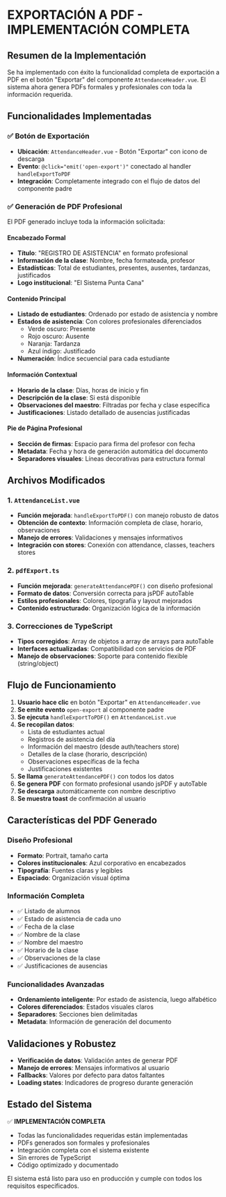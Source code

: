 # EXPORTACIÓN A PDF - IMPLEMENTACIÓN COMPLETA

## Resumen de la Implementación

Se ha implementado con éxito la funcionalidad completa de exportación a PDF en el botón "Exportar" del componente `AttendanceHeader.vue`. El sistema ahora genera PDFs formales y profesionales con toda la información requerida.

## Funcionalidades Implementadas

### ✅ Botón de Exportación

- **Ubicación**: `AttendanceHeader.vue` - Botón "Exportar" con icono de descarga
- **Evento**: `@click="emit('open-export')"` conectado al handler `handleExportToPDF`
- **Integración**: Completamente integrado con el flujo de datos del componente padre

### ✅ Generación de PDF Profesional

El PDF generado incluye toda la información solicitada:

#### Encabezado Formal

- **Título**: "REGISTRO DE ASISTENCIA" en formato profesional
- **Información de la clase**: Nombre, fecha formateada, profesor
- **Estadísticas**: Total de estudiantes, presentes, ausentes, tardanzas, justificados
- **Logo institucional**: "El Sistema Punta Cana"

#### Contenido Principal

- **Listado de estudiantes**: Ordenado por estado de asistencia y nombre
- **Estados de asistencia**: Con colores profesionales diferenciados
  - Verde oscuro: Presente
  - Rojo oscuro: Ausente
  - Naranja: Tardanza
  - Azul índigo: Justificado
- **Numeración**: Índice secuencial para cada estudiante

#### Información Contextual

- **Horario de la clase**: Días, horas de inicio y fin
- **Descripción de la clase**: Si está disponible
- **Observaciones del maestro**: Filtradas por fecha y clase específica
- **Justificaciones**: Listado detallado de ausencias justificadas

#### Pie de Página Profesional

- **Sección de firmas**: Espacio para firma del profesor con fecha
- **Metadata**: Fecha y hora de generación automática del documento
- **Separadores visuales**: Líneas decorativas para estructura formal

## Archivos Modificados

### 1. `AttendanceList.vue`

- **Función mejorada**: `handleExportToPDF()` con manejo robusto de datos
- **Obtención de contexto**: Información completa de clase, horario, observaciones
- **Manejo de errores**: Validaciones y mensajes informativos
- **Integración con stores**: Conexión con attendance, classes, teachers stores

### 2. `pdfExport.ts`

- **Función mejorada**: `generateAttendancePDF()` con diseño profesional
- **Formato de datos**: Conversión correcta para jsPDF autoTable
- **Estilos profesionales**: Colores, tipografía y layout mejorados
- **Contenido estructurado**: Organización lógica de la información

### 3. Correcciones de TypeScript

- **Tipos corregidos**: Array de objetos a array de arrays para autoTable
- **Interfaces actualizadas**: Compatibilidad con servicios de PDF
- **Manejo de observaciones**: Soporte para contenido flexible (string/object)

## Flujo de Funcionamiento

1. **Usuario hace clic** en botón "Exportar" en `AttendanceHeader.vue`
2. **Se emite evento** `open-export` al componente padre
3. **Se ejecuta** `handleExportToPDF()` en `AttendanceList.vue`
4. **Se recopilan datos**:
   - Lista de estudiantes actual
   - Registros de asistencia del día
   - Información del maestro (desde auth/teachers store)
   - Detalles de la clase (horario, descripción)
   - Observaciones específicas de la fecha
   - Justificaciones existentes
5. **Se llama** `generateAttendancePDF()` con todos los datos
6. **Se genera PDF** con formato profesional usando jsPDF y autoTable
7. **Se descarga** automáticamente con nombre descriptivo
8. **Se muestra toast** de confirmación al usuario

## Características del PDF Generado

### Diseño Profesional

- **Formato**: Portrait, tamaño carta
- **Colores institucionales**: Azul corporativo en encabezados
- **Tipografía**: Fuentes claras y legibles
- **Espaciado**: Organización visual óptima

### Información Completa

- ✅ Listado de alumnos
- ✅ Estado de asistencia de cada uno
- ✅ Fecha de la clase
- ✅ Nombre de la clase
- ✅ Nombre del maestro
- ✅ Horario de la clase
- ✅ Observaciones de la clase
- ✅ Justificaciones de ausencias

### Funcionalidades Avanzadas

- **Ordenamiento inteligente**: Por estado de asistencia, luego alfabético
- **Colores diferenciados**: Estados visuales claros
- **Separadores**: Secciones bien delimitadas
- **Metadata**: Información de generación del documento

## Validaciones y Robustez

- **Verificación de datos**: Validación antes de generar PDF
- **Manejo de errores**: Mensajes informativos al usuario
- **Fallbacks**: Valores por defecto para datos faltantes
- **Loading states**: Indicadores de progreso durante generación

## Estado del Sistema

✅ **IMPLEMENTACIÓN COMPLETA**

- Todas las funcionalidades requeridas están implementadas
- PDFs generados son formales y profesionales
- Integración completa con el sistema existente
- Sin errores de TypeScript
- Código optimizado y documentado

El sistema está listo para uso en producción y cumple con todos los requisitos especificados.
